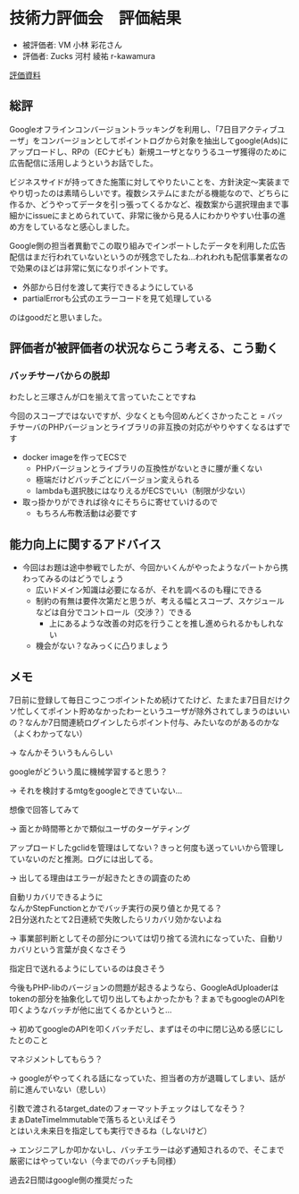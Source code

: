 # 技術力評価会　評価結果

* 被評価者: VM 小林 彩花さん
* 評価者: Zucks 河村 綾祐 r-kawamura

[評価資料](./)

## 総評

Googleオフラインコンバージョントラッキングを利用し、「7日目アクティブユーザ」をコンバージョンとしてポイントログから対象を抽出してgoogle(Ads)にアップロードし、RPの（ECナビも）新規ユーザとなりうるユーザ獲得のために広告配信に活用しようというお話でした。

ビジネスサイドが持ってきた施策に対してやりたいことを、方針決定〜実装までやり切ったのは素晴らしいです。複数システムにまたがる機能なので、どちらに作るか、どうやってデータを引っ張ってくるかなど、複数案から選択理由まで事細かにissueにまとめられていて、非常に後から見る人にわかりやすい仕事の進め方をしているなと感心しました。

Google側の担当者異動でこの取り組みでインポートしたデータを利用した広告配信はまだ行われていないというのが残念でしたね...われわれも配信事業者なので効果のほどは非常に気になりポイントです。

- 外部から日付を渡して実行できるようにしている
- partialErrorも公式のエラーコードを見て処理している

のはgoodだと思いました。

## 評価者が被評価者の状況ならこう考える、こう動く

### バッチサーバからの脱却

わたしと三塚さんが口を揃えて言っていたことですね

今回のスコープではないですが、少なくとも今回めんどくさかったこと = バッチサーバのPHPバージョンとライブラリの非互換の対応がやりやすくなるはずです

* docker imageを作ってECSで
	* PHPバージョンとライブラリの互換性がないときに腰が重くない
	* 極端だけどバッチごとにバージョン変えられる
	* lambdaも選択肢にはなりえるがECSでいい（制限が少ない）
* 取っ掛かりができれば徐々にそちらに寄せていけるので
	* もちろん布教活動は必要です

## 能力向上に関するアドバイス

* 今回はお題は途中参戦でしたが、今回かいくんがやったようなパートから携わってみるのはどうでしょう
    * 広いドメイン知識は必要になるが、それを調べるのも糧にできる
    * 制約の有無は要件次第だと思うが、考える幅とスコープ、スケジュールなどは自分でコントロール（交渉？）できる
		* 上にあるような改善の対応を行うことを推し進められるかもしれない
	* 機会がない？なみっくに凸りましょう

## メモ

7日前に登録して毎日こつこつポイントため続けてたけど、たまたま7日目だけクソ忙しくてポイント貯めなかったわーというユーザが除外されてしまうのはいいの？なんか7日間連続ログインしたらポイント付与、みたいなのがあるのかな（よくわかってない）

-> なんかそういうもんらしい

googleがどういう風に機械学習すると思う？  

-> それを検討するmtgをgoogleとできていない...

想像で回答してみて

-> 面とか時間帯とかで類似ユーザのターゲティング

アップロードしたgclidを管理はしてない？きっと何度も送っていいから管理していないのだと推測。ログには出してる。

-> 出してる理由はエラーが起きたときの調査のため

自動リカバリできるように  
なんかStepFunctionとかでバッチ実行の戻り値とか見てる？  
2日分送れたとて2日連続で失敗したらリカバリ効かないよね

-> 事業部判断としてその部分については切り捨てる流れになっていた、自動リカバリという言葉が良くなさそう

指定日で送れるようにしているのは良さそう

今後もPHP-libのバージョンの問題が起きるようなら、GoogleAdUploaderはtokenの部分を抽象化して切り出してもよかったかも？まぁでもgoogleのAPIを叩くようなバッチが他に出てくるかというと...

-> 初めてgoogleのAPIを叩くバッチだし、まずはその中に閉じ込める感じにしたとのこと

マネジメントしてもらう？

-> googleがやってくれる話になっていた、担当者の方が退職してしまい、話が前に進んでいない（悲しい）

引数で渡されるtarget_dateのフォーマットチェックはしてなそう？  
まぁDateTimeImmutableで落ちるといえばそう  
とはいえ未来日を指定しても実行できるね（しないけど）

-> エンジニアしか叩かないし、バッチエラーは必ず通知されるので、そこまで厳密にはやっていない（今までのバッチも同様）

過去2日間はgoogle側の推奨だった
